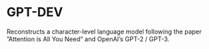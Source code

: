 # GPT-DEV
 Reconstructs a character-level language model following the paper ”Attention is All You Need” and OpenAI’s GPT-2 / GPT-3.
